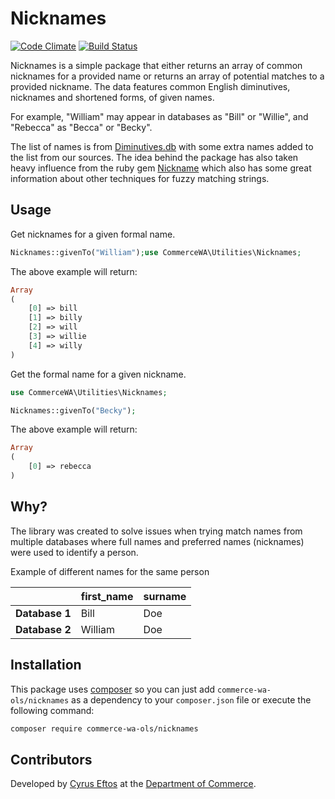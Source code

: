 # Nicknames

[![Code Climate](https://codeclimate.com/github/commerce-wa-ols/nicknames/badges/gpa.svg)](https://codeclimate.com/github/commerce-wa-ols/nicknames)
[![Build Status](https://travis-ci.org/commerce-wa-ols/nicknames.svg?branch=master)](https://travis-ci.org/commerce-wa-ols/nicknames)

Nicknames is a simple package that either returns an array of common nicknames for a provided name or returns an array of potential matches to a provided nickname. The data features common English diminutives, nicknames and shortened forms, of given names. 

For example, "William" may appear in databases as "Bill" or "Willie", and "Rebecca" as "Becca" or "Becky". 

The list of names is from [Diminutives.db](https://github.com/dtrebbien/diminutives.db) with some extra names added to the list from our sources. The idea behind the package has also taken heavy influence from the ruby gem [Nickname](https://github.com/bsimpson/Nickname) which also has some great information about other techniques for fuzzy matching strings.

## Usage

Get nicknames for a given formal name.

```php
Nicknames::givenTo("William");use CommerceWA\Utilities\Nicknames;


```
The above example will return:

```php
Array
(
    [0] => bill
    [1] => billy
    [2] => will
    [3] => willie
    [4] => willy
)
```

Get the formal name for a given nickname.

```php
use CommerceWA\Utilities\Nicknames;

Nicknames::givenTo("Becky");
```
The above example will return:

```php
Array
(
    [0] => rebecca
)
```

## Why?

The library was created to solve issues when trying match names from multiple databases where full names and preferred names (nicknames) were used to identify a person.

Example of different names for the same person

|                           | first_name | surname
| --------------- |-------------|-------|
| **Database 1**| Bill | Doe
| **Database 2**| William | Doe


## Installation
This package uses [composer](https://getcomposer.org) so you can just add
`commerce-wa-ols/nicknames` as a dependency to your `composer.json` file or
execute the following command:

```bash
composer require commerce-wa-ols/nicknames
```


## Contributors

Developed by [Cyrus Eftos](https://github.com/cyruseftos) at the [Department of Commerce](https://github.com/commerce-wa-ols).
